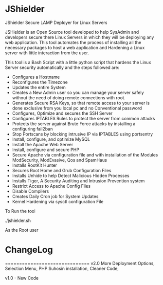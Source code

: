 JShielder
=========================

JShielder Secure LAMP Deployer for Linux Servers

JSHielder is an Open Source tool developed to help SysAdmin and developers secure there Linux Servers in which they will be deploying any web application. This tool automates the process of installing all the necessary packages to host a web application and Hardening a Linux server with little interaction from the user.

This tool is a Bash Script with a little python script that hardens the Linux Server security automatically and the steps followed are:

* Configures a Hostname
* Reconfigures the Timezone
* Updates the entire System
* Creates a New Admin user so you can manage your server safely without the need of doing remote connections with root.
* Generates Secure RSA Keys, so that remote access to your server is done exclusive from you local pc and no Conventional password
* Configures, Optimize and secures the SSH Server
* Configures IPTABLES Rules to protect the server from common attacks
* Protects the server against Brute Force attacks by installing a configuring fail2ban
* Stop Portscans by blocking intrusive IP via IPTABLES using portsentry
* Install, configure, and optimize MySQL
* Install the Apache Web Server
* Install, configure and secure PHP
* Secure Apache via configuration file and with installation of the Modules ModSecurity, ModEvasive, Qos and SpamHaus
* Installs RootKit Hunter
* Secures Root Home and Grub Configuration Files
* Installs Unhide to help Detect Malicious Hidden Processes
* Installs Tiger, A Security Auditing and Intrusion Prevention system
* Restrict Access to Apache Config Files
* Disable Compilers
* Creates Daily Cron job for System Updates
* Kernel Hardening via sysctl configuration File

To Run the tool

./jshielder.sh

As the Root user

# ChangeLog
==============================
v2.0 More Deployment Options, Selection Menu, PHP Suhosin installation, Cleaner Code, 

v1.0 - New Code
